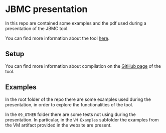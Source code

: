 # JBMC presentation
In this repo are contained some examples and the pdf used during a presentation of the JBMC tool.

You can find more information about the tool [here](http://www.cprover.org/jbmc/).

## Setup
You can find more information about compilation on the [GitHub page](https://github.com/diffblue/cbmc/tree/develop/jbmc) of the tool.

## Examples
In the root folder of the repo there are some examples used during the presentation, in order to explore the functionalities of the tool.

In the `09_OTHER` folder there are some tests not using during the presentation. In particular, in the `VM Examples` subfolder the examples from the VM artifact provided in the website are present.
